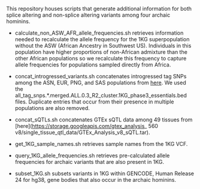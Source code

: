 This repository houses scripts that generate additional information for both splice altering and non-splice altering variants among four archaic hominins.

- calculate_non_ASW_AFR_allele_frequencies.sh retrieves information needed to recalculate the allele frequency for the 1KG superpopulation without the ASW (African Ancestry in Southwest US). Individuals in this population have higher proportions of non-African admixture than the other African populations so we recalculate this frequency to capture allele frequencies for populations sampled directly from Africa.

- concat_introgressed_variants.sh concatenates introgressed tag SNPs among the ASN, EUR, PNG, and SAS populations from [here](https://drive.google.com/drive/folders/0B9Pc7_zItMCVM05rUmhDc0hkWmc?resourcekey=0-zwKyJGRuooD9bWPRZ0vBzQ). We used the all_tag_snps.*.merged.ALL.0.3_R2_cluster.1KG_phase3_essentials.bed files. Duplicate entries that occur from their presence in multiple populations are also removed.

- concat_sQTLs.sh concatenates GTEx sQTL data among 49 tissues from [here](https://storage.googleapis.com/gtex_analysis_
560 v8/single_tissue_qtl_data/GTEx_Analysis_v8_sQTL.tar). 

- get_1KG_sample_names.sh retrieves sample names from the 1KG VCF.

- query_1KG_allele_frequencies.sh retrieves pre-calculated allele frequencies for archaic variants that are also present in 1KG.

- subset_1KG.sh subsets variants in 1KG within GENCODE, Human Release 24 for hg38, gene bodies that also occur in the archaic hominins.
